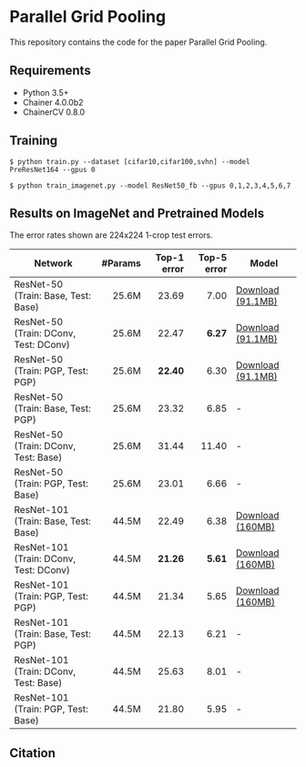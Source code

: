 # Parallel Grid Pooling
This repository contains the code for the paper Parallel Grid Pooling. 

## Requirements
- Python 3.5+
- Chainer 4.0.0b2
- ChainerCV 0.8.0

## Training
    $ python train.py --dataset [cifar10,cifar100,svhn] --model PreResNet164 --gpus 0

    $ python train_imagenet.py --model ResNet50_fb --gpus 0,1,2,3,4,5,6,7

## Results on ImageNet and Pretrained Models
The error rates shown are 224x224 1-crop test errors.

| Network | #Params | Top-1 error | Top-5 error | Model |
| ------- |--------:| ----------: | ----------: | ----- |
| ResNet-50  (Train: Base, Test: Base)  | 25.6M | 23.69       | 7.00        | [Download (91.1MB)](https://www.hal.t.u-tokyo.ac.jp/~takeki/pgp-chainer/ResNet50_fb) |
| ResNet-50  (Train: DConv, Test: DConv)  | 25.6M | 22.47       | **6.27**    | [Download (91.1MB)](https://www.hal.t.u-tokyo.ac.jp/~takeki/pgp-chainer/ResNet50_fb_DConv) |
| ResNet-50  (Train: PGP,   Test: PGP)    | 25.6M | **22.40**   | 6.30        | [Download (91.1MB)](https://www.hal.t.u-tokyo.ac.jp/~takeki/pgp-chainer/ResNet50_fb_PGP) |
| ResNet-50  (Train: Base,  Test: PGP)    | 25.6M | 23.32       | 6.85        |-|
| ResNet-50  (Train: DConv, Test: Base)   | 25.6M | 31.44       | 11.40       |-|
| ResNet-50  (Train: PGP,   Test: Base)   | 25.6M | 23.01       | 6.66        |-|
| ResNet-101  (Train: Base,  Test: Base)   | 44.5M | 22.49       | 6.38        | [Download (160MB)](https://www.hal.t.u-tokyo.ac.jp/~takeki/pgp-chainer/ResNet101_fb) |
| ResNet-101  (Train: DConv, Test: DConv)  | 44.5M | **21.26**   | **5.61**    | [Download (160MB)](https://www.hal.t.u-tokyo.ac.jp/~takeki/pgp-chainer/ResNet101_fb_DConv) |
| ResNet-101  (Train: PGP,   Test: PGP)    | 44.5M | 21.34       | 5.65        | [Download (160MB)](https://www.hal.t.u-tokyo.ac.jp/~takeki/pgp-chainer/ResNet101_fb_PGP) |
| ResNet-101  (Train: Base,  Test: PGP)    | 44.5M | 22.13       | 6.21        |-|
| ResNet-101  (Train: DConv, Test: Base)   | 44.5M | 25.63       | 8.01        |-|
| ResNet-101  (Train: PGP,   Test: Base)   | 44.5M | 21.80       | 5.95        |-|

## Citation
